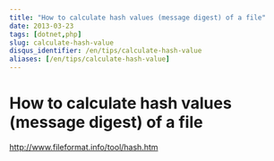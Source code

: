 ```yaml
---
title: "How to calculate hash values (message digest) of a file"
date: 2013-03-23
tags: [dotnet,php]
slug: calculate-hash-value
disqus_identifier: /en/tips/calculate-hash-value
aliases: [/en/tips/calculate-hash-value]
---
```

# How to calculate hash values (message digest) of a file

http://www.fileformat.info/tool/hash.htm


